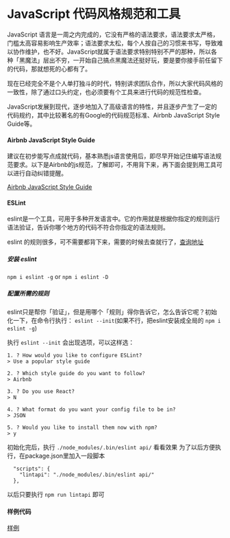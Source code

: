 # JavaScript 代码风格规范和工具
JavaScript 语言是一周之内完成的，它没有严格的语法要求，语法要求太严格，门槛太高容易影响生产效率；语法要求太松，每个人按自己的习惯来书写，导致难以协作维护，也不好。JavaScript就属于语法要求特别特别不严的那种，所以各种「黑魔法」层出不穷，一开始自己搞点黑魔法还挺好玩，要是要你接手前任留下的代码，那就想死的心都有了。

现在已经完全不是个人单打独斗的时代，特别讲求团队合作，所以大家代码风格的一致性，除了通过口头约定，也必须要有个工具来进行代码的规范性检查。

JavaScript发展到现代，逐步地加入了高级语言的特性，并且逐步产生了一定的代码规约，其中比较著名的有Google的代码规范标准、Airbnb JavaScript Style Guide等。

#### Airbnb JavaScript Style Guide
建议在初步能写点成就代码，基本熟悉js语言使用后，即尽早开始记住编写语法规范要求。以下是Airbnb的js规范，了解即可，不用背下来，再下面会提到用工具可以进行自动纠错提醒。

[Airbnb JavaScript Style Guide](https://github.com/yuche/javascript)

#### ESLint
eslint是一个工具，可用于多种开发语言中。它的作用就是根据你指定的规则运行语法验证，告诉你哪个地方的代码不符合你指定的语法规则。

eslint 的规则很多，可不需要都背下来，需要的时候去查就行了，[查询地址](http://eslint.cn/docs/user-guide/configuring)

##### 安装 eslint

`npm i eslint -g` or `npm i eslint -D`

##### 配置所需的规则
eslint只是帮你「验证」，但是用哪个「规则」得你告诉它，怎么告诉它呢？初始化一下，在命令行执行：
`eslint --init`(如果不行，把eslint安装成全局的 `npm i eslint -g`)

执行 `eslint --init` 会出现选项，可以这样选：
```
1. ? How would you like to configure ESLint?
> Use a popular style guide

2. ? Which style guide do you want to follow?
> Airbnb

3. ? Do you use React?
> N

4. ? What format do you want your config file to be in?
> JSON

5. ? Would you like to install them now with npm?
> y
```

初始化完后，执行 `./node_modules/.bin/eslint api/` 看看效果
为了以后方便执行，在package.json里加入一段脚本
```
  "scripts": {
    "lintapi": "./node_modules/.bin/eslint api/"
  },
```

以后只要执行 `npm run lintapi` 即可

#### 样例代码
[样例](https://github.com/timnity/Express-Scaffold/commit/00f16efba18f2adba3995c7ea320c64d642f2add)

